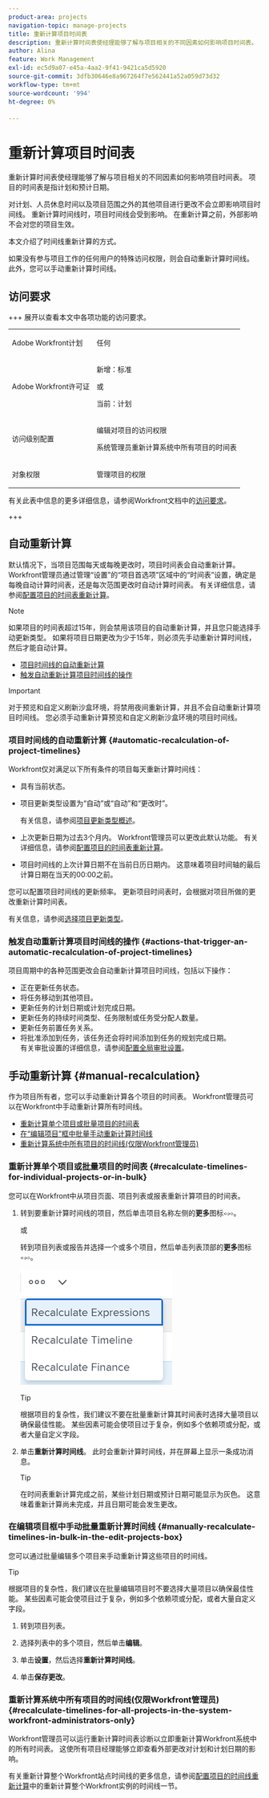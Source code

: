 ```yaml
---
product-area: projects
navigation-topic: manage-projects
title: 重新计算项目时间表
description: 重新计算时间表使经理能够了解与项目相关的不同因素如何影响项目时间表。 项目的时间表是指计划和预计日期。
author: Alina
feature: Work Management
exl-id: ec5d9a07-e45a-4aa2-9f41-9421ca5d5920
source-git-commit: 3dfb30646e8a967264f7e562441a52a059d73d32
workflow-type: tm+mt
source-wordcount: '994'
ht-degree: 0%

---
```


# 重新计算项目时间表

<!--Audited: 06/2025-->

重新计算时间表使经理能够了解与项目相关的不同因素如何影响项目时间表。 项目的时间表是指计划和预计日期。

对计划、人员休息时间以及项目范围之外的其他项目进行更改不会立即影响项目时间线。 重新计算时间线时，项目时间线会受到影响。 在重新计算之前，外部影响不会对您的项目生效。

本文介绍了时间线重新计算的方式。

如果没有参与项目工作的任何用户的特殊访问权限，则会自动重新计算时间线。 此外，您可以手动重新计算时间线。

## 访问要求

+++ 展开以查看本文中各项功能的访问要求。

<table style="table-layout:auto"> 
 <col> 
 <col> 
 <tbody> 
  <tr> 
   <td role="rowheader">Adobe Workfront计划</td> 
   <td> <p>任何</p> </td> 
  </tr> 
  <tr> 
   <td role="rowheader">Adobe Workfront许可证</td> 
   <td> <p>新增：标准 </p> 
   或
   <p>当前：计划 </p>
   </td> 
  </tr> 
  <tr> 
   <td role="rowheader">访问级别配置</td> 
   <td> <p>编辑对项目的访问权限</p> <p>系统管理员重新计算系统中所有项目的时间表</p>  </td> 
  </tr> 
  <tr> 
   <td role="rowheader">对象权限</td> 
   <td> <p>管理项目的权限</p>  </td> 
  </tr> 
 </tbody> 
</table>

有关此表中信息的更多详细信息，请参阅Workfront文档中的[访问要求](/help/quicksilver/administration-and-setup/add-users/access-levels-and-object-permissions/access-level-requirements-in-documentation.md)。

+++

## 自动重新计算

默认情况下，当项目范围每天或每晚更改时，项目时间表会自动重新计算。 Workfront管理员通过管理“设置”的“项目首选项”区域中的“时间表”设置，确定是每晚自动计算时间表，还是每次范围更改时自动计算时间表。 有关详细信息，请参阅[配置项目的时间表重新计算](../../../administration-and-setup/set-up-workfront/configure-system-defaults/configure-timeline-recalculations-projects.md)。

>[!NOTE]
>
>如果项目的时间表超过15年，则会禁用该项目的自动重新计算，并且您只能选择手动更新类型。 如果将项目日期更改为少于15年，则必须先手动重新计算时间线，然后才能自动计算。

* [项目时间线的自动重新计算](#automatic-recalculation-of-project-timelines)
* [触发自动重新计算项目时间线的操作](#actions-that-trigger-an-automatic-recalculation-of-project-timelines)


>[!IMPORTANT]
>
>对于预览和自定义刷新沙盒环境，将禁用夜间重新计算，并且不会自动重新计算项目时间线。 您必须手动重新计算预览和自定义刷新沙盒环境的项目时间线。

### 项目时间线的自动重新计算 {#automatic-recalculation-of-project-timelines}

Workfront仅对满足以下所有条件的项目每天重新计算时间线：

* 具有当前状态。
* 项目更新类型设置为“自动”或“自动”和“更改时”。

  有关信息，请参阅[项目更新类型概述](../../../manage-work/projects/planning-a-project/project-update-type-overview.md)。

* 上次更新日期为过去3个月内。 Workfront管理员可以更改此默认功能。 有关详细信息，请参阅[配置项目的时间表重新计算](../../../administration-and-setup/set-up-workfront/configure-system-defaults/configure-timeline-recalculations-projects.md)。

* 项目时间线的上次计算日期不在当前日历日期内。 这意味着项目时间轴的最后计算日期在当天的00:00之前。

您可以配置项目时间线的更新频率。 更新项目时间表时，会根据对项目所做的更改重新计算时间表。

<!--
<MadCap:conditionalText data-mc-conditions="QuicksilverOrClassic.Draft mode">
or changes made to another project that the timeline is dependent on
</MadCap:conditionalText>
-->


<!--
<p data-mc-conditions="QuicksilverOrClassic.Draft mode">(NOTE: above, the last part is drafted because of this: I don't think this is right because we told people that in the case of cross-project predecessors, the timeline must be calculated manually for the successor to see the updates in the predecessor's project. Drafting for now.)</p>
-->

有关信息，请参阅[选择项目更新类型](../../../manage-work/projects/manage-projects/select-project-update-type.md)。

<!--
<div data-mc-conditions="QuicksilverOrClassic.Draft mode">
<p>(NOTE:&nbsp;content moved to the article linked above)</p>
<p>You can configure how the timeline for your project is updated:</p>
<ol>
<li value="1">Go to the project for which you want to configure how the timeline is updated.</li>
<li value="2"> <p>  Click the <strong>More</strong> icon <img src="assets/more-icon.png"> to the right of the project name, then click&nbsp; <strong>Edit</strong>. </p> <p>The <strong>Edit Project</strong> dialog box is displayed.</p> </li>
<li value="3"> <p>Click<strong>Settings.</strong><br><img src="assets/screen-shot-2013-09-18-at-10.36.16-am-350x347.png" alt="" style="width: 350;height: 347;"></p> </li>
<li value="4">In the <strong>Update Type</strong> drop-down list, select from the following options:<br><strong>- Automatic and On Change:</strong> (Default setting) The project timeline is updated each time a change occurs in the project or in another project that the timeline is dependent on. The project timeline is also updated each night. <br>This is the recommended setting for this field because it ensures that the project timeline is always up to date.<br>When you update a task or the project and trigger a timeline recalculation, all available dates are immediately displayed, allowing you to continue working. On projects with more than 100 tasks, dates that require longer calculations are dimmed.
<div>
<p><img src="assets/dates-dimmed-when-insline-editing-350x146.png" style="width: 350;height: 146;"></p>
</div><br>This indicates that the recalculation is not yet finished, and the dates are subject to change. <br><strong>- Change Only:</strong> The project timeline is updated each time a change occurs in the project or in another project that the timeline is dependent on; scheduled updates do not occur.<br>You might want to select this option if changes rarely occur in the project or in other projects that the timeline is dependent on.<br><strong>- Automatic Only:</strong> The project timeline is updated each night; it is not updated immediately after changes are made.<br>You might want to select this option if many changes occur each day in the project or in other projects that the timeline is dependent on.<br><note type="note">
A project does not automatically recalculate each night if it is in Planning status. It only recalculates on change.
</note><br><strong>- Manual Only:</strong> The project timeline is updated only when you select the option to Recalculate Timelines, as described in <a href="#manual-recalculation" class="MCXref xref">Manual recalculation</a>.<br>You might want to select this option if you are making many changes to the project at one time, and you want the timeline recalculation to occur after all of the changes have been made (rather than after each individual change).<br>For more information about the project Update Type, see <a href="../../../manage-work/projects/manage-projects/select-project-update-type.md" class="MCXref xref">Select the project Update Type </a><note type="note">
If the timeline of a project is longer than 15 years, the automatic recalculation is disabled. If you change the dates on the project to less than 15 years, you must manually recalculate your timeline one time before it is calculated automatically.
</note></li>
<li value="5">Click <strong>Save Changes.</strong></li>
</ol>
</div>
-->

### 触发自动重新计算项目时间线的操作 {#actions-that-trigger-an-automatic-recalculation-of-project-timelines}

项目周期中的各种范围更改会自动重新计算项目时间线，包括以下操作：

* 正在更新任务状态。
* 将任务移动到其他项目。
* 更新任务的计划日期或计划完成日期。
* 更新任务的持续时间类型、任务限制或任务受分配人数量。
* 更新任务前置任务关系。
* 将批准添加到任务，该任务还会将时间添加到任务的规划完成日期。\
  有关审批设置的详细信息，请参阅[配置全局审批设置](../../../administration-and-setup/customize-workfront/configure-approval-milestone-processes/establish-approval-settings.md)。

## 手动重新计算 {#manual-recalculation}

作为项目所有者，您可以手动重新计算各个项目的时间表。 Workfront管理员可以在Workfront中手动重新计算所有时间线。

* [重新计算单个项目或批量项目的时间表](#recalculate-timelines-for-individual-projects-or-in-bulk)
* [在“编辑项目”框中批量手动重新计算时间线](#manually-recalculate-timelines-in-bulk-in-the-edit-projects-box)
* [重新计算系统中所有项目的时间线(仅限Workfront管理员)](#recalculate-timelines-for-all-projects-in-the-system-workfront-administrators-only)

### 重新计算单个项目或批量项目的时间表 {#recalculate-timelines-for-individual-projects-or-in-bulk}

您可以在Workfront中从项目页面、项目列表或报表重新计算项目的时间表。

1. 转到要重新计算时间线的项目，然后单击项目名称左侧的&#x200B;**更多**&#x200B;图标![更多菜单](assets/qs-more-menu.png)。

   或

   转到项目列表或报告并选择一个或多个项目，然后单击列表顶部的&#x200B;**更多**&#x200B;图标![更多菜单](assets/qs-more-menu.png)。

   ![](assets/recalculate-expressions-timeline-finances-drop-down-in-project-list-nwe.png)

   >[!TIP]
   >
   >根据项目的复杂性，我们建议不要在批量重新计算其时间表时选择大量项目以确保最佳性能。 某些因素可能会使项目过于复杂，例如多个依赖项或分配，或者大量自定义字段。

1. 单击&#x200B;**重新计算时间线**。 此时会重新计算时间线，并在屏幕上显示一条成功消息。

   >[!TIP]
   >
   >在时间表重新计算完成之前，某些计划日期或预计日期可能显示为灰色。 这意味着重新计算尚未完成，并且日期可能会发生更改。

### 在编辑项目框中手动批量重新计算时间线 {#manually-recalculate-timelines-in-bulk-in-the-edit-projects-box}

您可以通过批量编辑多个项目来手动重新计算这些项目的时间线。

>[!TIP]
>
>根据项目的复杂性，我们建议在批量编辑项目时不要选择大量项目以确保最佳性能。 某些因素可能会使项目过于复杂，例如多个依赖项或分配，或者大量自定义字段。

1. 转到项目列表。
1. 选择列表中的多个项目，然后单击&#x200B;**编辑**。
1. 单击&#x200B;**设置**，然后选择&#x200B;**重新计算时间线**。

1. 单击&#x200B;**保存更改**。

### 重新计算系统中所有项目的时间线(仅限Workfront管理员) {#recalculate-timelines-for-all-projects-in-the-system-workfront-administrators-only}

Workfront管理员可以运行重新计算时间表诊断以立即重新计算Workfront系统中的所有时间表。 这使所有项目经理能够立即查看外部更改对计划和计划日期的影响。

有关重新计算整个Workfront站点时间线的更多信息，请参阅[配置项目的时间线重新计算](../../../administration-and-setup/set-up-workfront/configure-system-defaults/configure-timeline-recalculations-projects.md)中的重新计算整个Workfront实例的时间线一节。

<!--
<div data-mc-conditions="QuicksilverOrClassic.Draft mode">
<h2>Project Update Types</h2>
<p data-mc-conditions="QuicksilverOrClassic.Draft mode">(NOTE: drafted and moved to thisa rticle: /Content/Manage work/Projects/Planning a Project/project-update-type-overview.htm)</p>
<p>For information about how to update the project's Update Type, see <a href="../../../manage-work/projects/manage-projects/select-project-update-type.md" class="MCXref xref">Select the project Update Type </a>. </p> <note type="important">
If the timeline of a project is longer than 15 years, Workfront does not calculate the timeline automatically or on change. The Update Type of a project longer than 15 years is always Manual.
</note>
<p>You can select how each project calculates its timeline by choosing between the following Update Types:</p> <note type="important">
If the timeline of a project is longer than 15 years, Workfront does not calculate the timeline automatically or on change. The Update Type of a project longer than 15 years is always Manual.
</note>
<ul>
<li> <p><strong>Automatic and On Change:</strong>&nbsp;This is the default setting. The project timeline is updated each time a change occurs&nbsp;in the project or in another project that the timeline is dependent on. The project timeline is also updated each night.&nbsp; <br>This is the recommended setting as it ensures that the project timeline is always up to date.</p> <p>When you update a task or the project and trigger a timeline recalculation, all available dates are immediately displayed, allowing you to continue working. On projects with more than 100 tasks, dates that require longer calculations are dimmed. </p> <p> <img src="assets/dates-dimmed-when-insline-editing-350x146.png" style="width: 350;height: 146;"> </p> <p>This indicates that the recalculation is not yet finished, and the dates are subject to change. </p> </li>
<li><strong>Change Only:</strong>&nbsp;The project timeline is updated each time a change occurs in the project or in another project that the timeline is dependent on; scheduled updates do not occur. <br>You might want to select this option if you are concerned about system performance and if&nbsp;changes rarely occur in the project or in other projects that the timeline is dependent on.</li>
<li> <p><strong>Automatic Only:</strong>&nbsp;The project timeline is updated each night; it is not updated immediately after changes are made.<br>You might want to select this option if you are concerned about system performance and if many changes occur each day in the project or in other projects that the timeline is dependent on.</p> <note type="note">
A project does not automatically recalculate each night if it is in Planning status. It only recalculates on change.
</note> </li>
<li><strong>Manual Only:</strong>&nbsp;The project timeline is updated only&nbsp;when you select the option to <strong>Recalculate Timelines</strong>, as described in the section "Manual Recalculation" in&nbsp;the article <a href="#" class="MCXref xref selected">Recalculate project timelines</a>.<br>You might want to select this option if you are making many changes to the project at one time, and you want the timeline recalculation to occur after all of the changes have been made (rather than after each individual change).</li>
</ul>
</div>
-->
